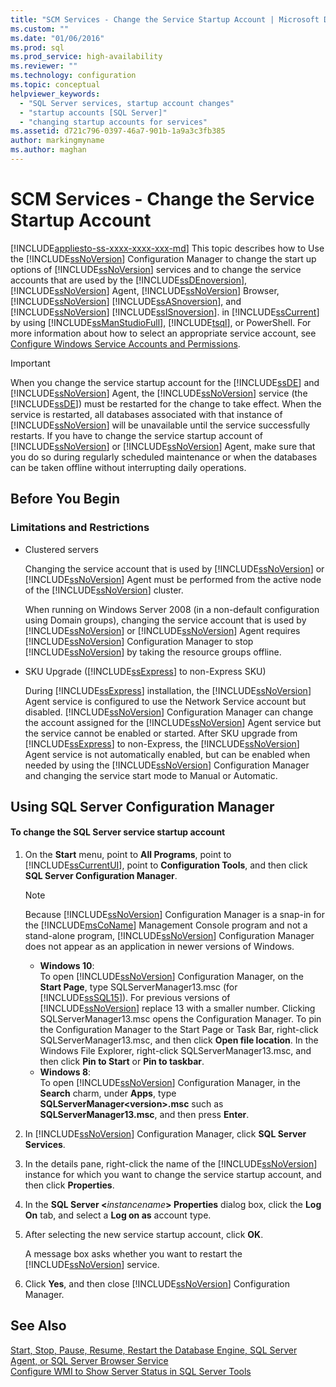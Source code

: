 ```yaml
---
title: "SCM Services - Change the Service Startup Account | Microsoft Docs"
ms.custom: ""
ms.date: "01/06/2016"
ms.prod: sql
ms.prod_service: high-availability
ms.reviewer: ""
ms.technology: configuration
ms.topic: conceptual
helpviewer_keywords: 
  - "SQL Server services, startup account changes"
  - "startup accounts [SQL Server]"
  - "changing startup accounts for services"
ms.assetid: d721c796-0397-46a7-901b-1a9a3c3fb385
author: markingmyname
ms.author: maghan
---
```

# SCM Services - Change the Service Startup Account
[!INCLUDE[appliesto-ss-xxxx-xxxx-xxx-md](../../includes/appliesto-ss-xxxx-xxxx-xxx-md.md)]
  This topic describes how to Use the [!INCLUDE[ssNoVersion](../../includes/ssnoversion-md.md)] Configuration Manager to change the start up options of [!INCLUDE[ssNoVersion](../../includes/ssnoversion-md.md)] services and to change the service accounts that are used by the [!INCLUDE[ssDEnoversion](../../includes/ssdenoversion-md.md)], [!INCLUDE[ssNoVersion](../../includes/ssnoversion-md.md)] Agent, [!INCLUDE[ssNoVersion](../../includes/ssnoversion-md.md)] Browser, [!INCLUDE[ssNoVersion](../../includes/ssnoversion-md.md)] [!INCLUDE[ssASnoversion](../../includes/ssasnoversion-md.md)], and [!INCLUDE[ssNoVersion](../../includes/ssnoversion-md.md)] [!INCLUDE[ssISnoversion](../../includes/ssisnoversion-md.md)]. in [!INCLUDE[ssCurrent](../../includes/sscurrent-md.md)] by using [!INCLUDE[ssManStudioFull](../../includes/ssmanstudiofull-md.md)], [!INCLUDE[tsql](../../includes/tsql-md.md)], or PowerShell. For more information about how to select an appropriate service account, see [Configure Windows Service Accounts and Permissions](../../database-engine/configure-windows/configure-windows-service-accounts-and-permissions.md).  
  
> [!IMPORTANT]  
>  When you change the service startup account for the [!INCLUDE[ssDE](../../includes/ssde-md.md)] and [!INCLUDE[ssNoVersion](../../includes/ssnoversion-md.md)] Agent, the [!INCLUDE[ssNoVersion](../../includes/ssnoversion-md.md)] service (the [!INCLUDE[ssDE](../../includes/ssde-md.md)]) must be restarted for the change to take effect. When the service is restarted, all databases associated with that instance of [!INCLUDE[ssNoVersion](../../includes/ssnoversion-md.md)] will be unavailable until the service successfully restarts. If you have to change the service startup account of [!INCLUDE[ssNoVersion](../../includes/ssnoversion-md.md)] or [!INCLUDE[ssNoVersion](../../includes/ssnoversion-md.md)] Agent, make sure that you do so during regularly scheduled maintenance or when the databases can be taken offline without interrupting daily operations.  
  
##  <a name="BeforeYouBegin"></a> Before You Begin  
  
###  <a name="Restrictions"></a> Limitations and Restrictions  
  
-   Clustered servers  
  
     Changing the service account that is used by [!INCLUDE[ssNoVersion](../../includes/ssnoversion-md.md)] or [!INCLUDE[ssNoVersion](../../includes/ssnoversion-md.md)] Agent must be performed from the active node of the [!INCLUDE[ssNoVersion](../../includes/ssnoversion-md.md)] cluster.  
  
     When running on Windows Server 2008 (in a non-default configuration using Domain groups), changing the service account that is used by [!INCLUDE[ssNoVersion](../../includes/ssnoversion-md.md)] or [!INCLUDE[ssNoVersion](../../includes/ssnoversion-md.md)] Agent requires [!INCLUDE[ssNoVersion](../../includes/ssnoversion-md.md)] Configuration Manager to stop [!INCLUDE[ssNoVersion](../../includes/ssnoversion-md.md)] by taking the resource groups offline.  
  
-   SKU Upgrade ([!INCLUDE[ssExpress](../../includes/ssexpress-md.md)] to non-Express SKU)  
  
     During [!INCLUDE[ssExpress](../../includes/ssexpress-md.md)] installation, the [!INCLUDE[ssNoVersion](../../includes/ssnoversion-md.md)] Agent service is configured to use the Network Service account but disabled. [!INCLUDE[ssNoVersion](../../includes/ssnoversion-md.md)] Configuration Manager can change the account assigned for the [!INCLUDE[ssNoVersion](../../includes/ssnoversion-md.md)] Agent service   but the service cannot be enabled or started. After SKU upgrade from [!INCLUDE[ssExpress](../../includes/ssexpress-md.md)] to non-Express, the [!INCLUDE[ssNoVersion](../../includes/ssnoversion-md.md)] Agent service is not automatically enabled, but can be enabled when needed by using the [!INCLUDE[ssNoVersion](../../includes/ssnoversion-md.md)] Configuration Manager and changing the service start mode to Manual or Automatic.  
  
##  <a name="SSMSProcedure"></a> Using SQL Server Configuration Manager  
  
#### To change the SQL Server service startup account  
  
1.  On the **Start** menu, point to **All Programs**, point to [!INCLUDE[ssCurrentUI](../../includes/sscurrentui-md.md)], point to **Configuration Tools**, and then click **SQL Server Configuration Manager**.  
  
    > [!NOTE]  
    >  Because [!INCLUDE[ssNoVersion](../../includes/ssnoversion-md.md)] Configuration Manager is a snap-in for the [!INCLUDE[msCoName](../../includes/msconame-md.md)] Management Console program and not a stand-alone program, [!INCLUDE[ssNoVersion](../../includes/ssnoversion-md.md)] Configuration Manager does not appear as an application in newer versions of Windows.  
    >   
    >  -   **Windows 10**:  
    >          To open [!INCLUDE[ssNoVersion](../../includes/ssnoversion-md.md)] Configuration Manager, on the **Start Page**, type SQLServerManager13.msc (for [!INCLUDE[ssSQL15](../../includes/sssql15-md.md)]). For previous versions of [!INCLUDE[ssNoVersion](../../includes/ssnoversion-md.md)] replace 13 with a smaller number. Clicking SQLServerManager13.msc opens the Configuration Manager. To pin the Configuration Manager to the Start Page or Task Bar, right-click SQLServerManager13.msc, and then click **Open file location**. In the Windows File Explorer, right-click SQLServerManager13.msc, and then click **Pin to Start** or **Pin to taskbar**.  
    > -   **Windows 8**:  
    >          To open [!INCLUDE[ssNoVersion](../../includes/ssnoversion-md.md)] Configuration Manager, in the **Search** charm, under **Apps**, type **SQLServerManager\<version>.msc** such as **SQLServerManager13.msc**, and then press **Enter**.  
  
2.  In [!INCLUDE[ssNoVersion](../../includes/ssnoversion-md.md)] Configuration Manager, click **SQL Server Services**.  
  
3.  In the details pane, right-click the name of the [!INCLUDE[ssNoVersion](../../includes/ssnoversion-md.md)] instance for which you want to change the service startup account, and then click **Properties**.  
  
4.  In the **SQL Server \<**_instancename_**> Properties** dialog box, click the **Log On** tab, and select a **Log on as** account type.  
  
5.  After selecting the new service startup account, click **OK**.  
  
     A message box asks whether you want to restart the [!INCLUDE[ssNoVersion](../../includes/ssnoversion-md.md)] service.  
  
6.  Click **Yes**, and then close [!INCLUDE[ssNoVersion](../../includes/ssnoversion-md.md)] Configuration Manager.  
  
## See Also  
 [Start, Stop, Pause, Resume, Restart the Database Engine, SQL Server Agent, or SQL Server Browser Service](../../database-engine/configure-windows/start-stop-pause-resume-restart-sql-server-services.md)   
 [Configure WMI to Show Server Status in SQL Server Tools](../../ssms/configure-wmi-to-show-server-status-in-sql-server-tools.md)  
  
  
